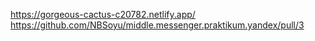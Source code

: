 https://gorgeous-cactus-c20782.netlify.app/
https://github.com/NBSoyu/middle.messenger.praktikum.yandex/pull/3